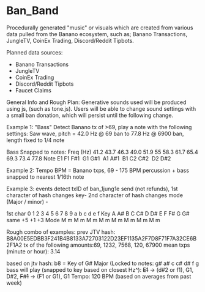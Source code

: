 # Ban_Band
Procedurally generated "music" or visuals which are created from various data pulled from the Banano ecosystem, such as; Banano Transactions, JungleTV, CoinEx Trading, Discord/Reddit Tipbots. 

Planned data sources:
- Banano Transactions 
- JungleTV
- CoinEx Trading
- Discord/Reddit Tipbots
- Faucet Claims

General Info and Rough Plan:
Generative sounds used will be produced using js, (such as tone.js). Users will be able to change sound settings with a small ban donation, which will persist until the following change.

Example 1: 
"Bass" 
Detect Banano tx of >69, play a note with the following settings:
Saw wave, pitch = 42.0 Hz @ 69 ban to 77.8 Hz @ 6900 ban, length fixed to 1/4 note

Bass Snapped to notes:
Freq (Hz)	  41.2	43.7	  46.3	  49.0  	51.9	  55	  58.3	  61.7	  65.4	  69.3	  73.4	  77.8
Note        E1	  F1	    F#1 	  G1	    G#1 	  A1	  A#1   	B1	    C2	    C#2 	  D2	    D#2

Example 2:
Tempo
BPM = Banano txps, 69 - 175 BPM 
percussion + bass snapped to nearest 1/16th note

Example 3:
events
detect txID of ban_1jung1e send (not refunds),
1st character of hash changes key- 
2nd character of hash changes mode (Major / minor) -

1st char    0	  1 	2 	3 	4 	5   6	  7 	8	  9	  a	  b	  c	    d	  e	  f
Key	        A	  A#	B	  C	  C#	D	  D#	E	  F	  F#	G	  G#	same	+5	+1	+3
Mode	      M 	m	  M	  m	  M	  m	  M	  m	  M	  m	  M	  m	  M	    m	  M	  m


Rough combo of examples:
prev JTV hash: B8A00E5EDBB3F241B4B8133A72703122D23EF1135A2F7D8F71F7A32CE6B2F1A2
tx of the following amounts:69, 1232, 7568, 120, 67900
mean txps (minute or hour): 3.14


based on jtv hash: b8 = Key of G# Major (Locked to notes: g# a# c c# d# f g 
bass will play (snapped to key based on closest Hz^): ~~E1~~ -> (d#2 or f1), G1, D#2, ~~F#1~~ -> (F1 or G1), G1
Tempo: 120 BPM (based on averages from past week)

